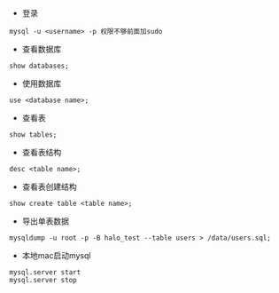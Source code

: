 - 登录
```
mysql -u <username> -p 权限不够前面加sudo
```
- 查看数据库
```
show databases;
```
- 使用数据库
```
use <database name>;
```
- 查看表
```
show tables;
```
- 查看表结构
```
desc <table name>;
```
- 查看表创建结构
```
show create table <table name>;
```
- 导出单表数据
```
mysqldump -u root -p -B halo_test --table users > /data/users.sql;
```
- 本地mac启动mysql
```
mysql.server start
mysql.server stop
```